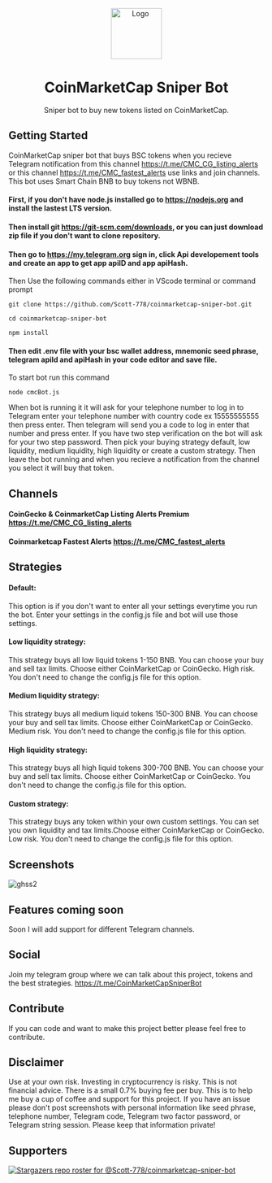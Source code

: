 
<p align="center"><a href="https://github.com/Scott-778/coinmarketcap-sniperbot"><img src="https://user-images.githubusercontent.com/91510798/154884209-769e345f-7e1a-46b5-ae64-1dff8752b564.PNG" alt="Logo" height="100"/></a></p>
<h1 align="center">CoinMarketCap Sniper Bot</h1>
<p align="center">Sniper bot to buy new tokens listed on CoinMarketCap.</p>



## Getting Started
CoinMarketCap sniper bot that buys BSC tokens when you recieve Telegram notification from this channel https://t.me/CMC_CG_listing_alerts or this channel https://t.me/CMC_fastest_alerts use links and join channels. 
This bot uses Smart Chain BNB to buy tokens not WBNB.

#### First, if you don't have node.js installed go to https://nodejs.org and install the lastest LTS version.
#### Then install git https://git-scm.com/downloads, or you can just download zip file if you don't want to clone repository.
#### Then go to https://my.telegram.org sign in, click Api developement tools and create an app to get app apiID and app apiHash.

Then Use the following commands either in VScode terminal or command prompt 
```
git clone https://github.com/Scott-778/coinmarketcap-sniper-bot.git
```
```
cd coinmarketcap-sniper-bot
```
```
npm install
```
#### Then edit .env file with your bsc wallet address, mnemonic seed phrase, telegram apiId and apiHash in your code editor and save file.

To start bot run this command
```
node cmcBot.js
```

When bot is running it it will ask for your telephone number to log in to Telegram enter your telephone number with country code ex 15555555555 then press enter. Then telegram will send you a code to log in enter that number and press enter. If you have two step verification on the bot will ask for your two step password. Then pick your buying strategy default, low liquidity, medium liquidity, high liquidity or create a custom strategy. Then leave the bot running and when you recieve a notification from the channel you select it will buy that token.

## Channels

#### CoinGecko & CoinmarketCap Listing Alerts Premium https://t.me/CMC_CG_listing_alerts
#### Coinmarketcap Fastest Alerts https://t.me/CMC_fastest_alerts

## Strategies
#### Default: 
This option is if you don't want to enter all your settings everytime you run the bot. Enter your settings in the config.js file and bot will use those settings.
#### Low liquidity strategy: 
This strategy buys all low liquid tokens 1-150 BNB. You can choose your buy and sell tax limits. Choose either CoinMarketCap or CoinGecko. High risk. You don't need to change the config.js file for this option.
#### Medium liquidity strategy:
This strategy buys all medium liquid tokens 150-300 BNB. You can choose your buy and sell tax limits. Choose either CoinMarketCap or CoinGecko. Medium risk. You don't need to change the config.js file for this option.
#### High liquidity strategy:
This strategy buys all high liquid tokens 300-700 BNB. You can choose your buy and sell tax limits. Choose either CoinMarketCap or CoinGecko. You don't need to change the config.js file for this option.
#### Custom strategy:
This strategy buys any token within your own custom settings. You can set you own liquidity and tax limits.Choose either CoinMarketCap or CoinGecko. Low risk. You don't need to change the config.js file for this option.

## Screenshots

![ghss2](https://user-images.githubusercontent.com/91510798/154159575-bdebb6cb-b81d-4567-8733-3dca4ae743d6.png)
## Features coming soon
Soon I will add support for different Telegram channels.

## Social
Join my telegram group where we can talk about this project, tokens and the best strategies. https://t.me/CoinMarketCapSniperBot

## Contribute
If you can code and want to make this project better please feel free to contribute.
## Disclaimer
Use at your own risk. Investing in cryptocurrency is risky. This is not financial advice.
There is a small 0.7% buying fee per buy. This is to help me buy a cup of coffee and support for this project. 
If you have an issue please don't post screenshots with personal information like seed phrase, telephone number, Telegram code, Telegram two factor password, or Telegram string session. Please keep that information private!
## Supporters
[![Stargazers repo roster for @Scott-778/coinmarketcap-sniper-bot](https://reporoster.com/stars/Scott-778/coinmarketcap-sniper-bot)](https://github.com/Scott-778/coinmarketcap-sniper-bot/stargazers)

